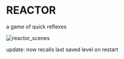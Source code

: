 # REACTOR
a game of quick reflexes

![reactor_scenes](https://user-images.githubusercontent.com/86641253/140087789-e2d0364f-10fb-4af5-a21e-f51ac179533b.png)


update: now recalls last saved level on restart
